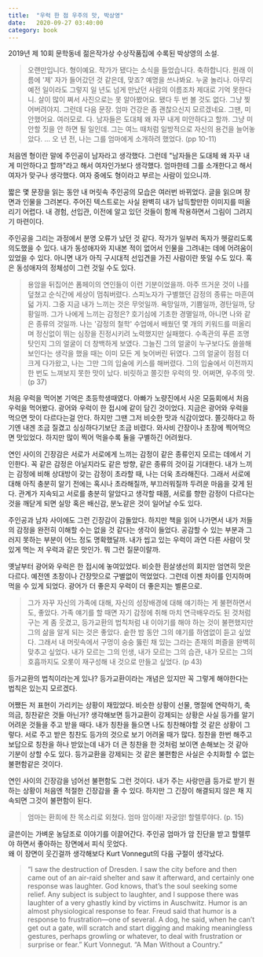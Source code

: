 ```yaml
---
title:  "우럭 한 점 우주의 맛, 박상영"
date:   2020-09-27 03:40:00
category: book 
---
```


2019년 제 10회 문학동네 젊은작가상 수상작품집에 수록된 박상영의 소설.

> 오랜만입니다. 형이예요. 작가가 됐다는 소식을 들었습니다. 축하합니다. 원래 이름에 '제' 자가 들어갔던 것 같은데, 맞죠? 예명을 쓰나봐요.
누굴 놀리나. 아무리 예전 일이라도 그렇지 일 년도 넘게 만났던 사람의 이름조차 제대로 기억 못한다니.
살이 많이 쪄서 사진으로는 못 알아봤어요.
됐다 두 번 볼 것도 없다. 그냥 찢어버려야지. 그런데 다음 문장.
엄마 건강은 좀 괜찮으신지 모르겠네요. 그땐, 미안했어요. 여러모로. 다.
남자들은 도대체 왜 자꾸 내게 미안하다고 할까. 그냥 미안할 짓을 안 하면 될 일인데. 그는 여느 때처럼 일방적으로 자신의 용건을 늘어놓았다.
...
오 년 전, 나는 그를 엄마에게 소개하려 했었다. (pp 10-11)

처음엔 형이란 말에 주인공이 남자라고 생각했다. 
그런데 "남자들은 도대체 왜 자꾸 내게 미안하다고 할까"라고 해서 여자인가보다 생각했다. 
엄마한테 그를 소개한다고 해서 여자가 맞구나 생각했다. 
여자 중에도 형이라고 부르는 사람이 있으니까.

짧은 몇 문장을 읽는 동안 내 머릿속 주인공의 모습은 여러번 바뀌었다. 
글을 읽으며 장면과 인물을 그려본다. 
주어진 텍스트로는 사실 완벽히 내가 납득할만한 이미지를 떠올리기 어렵다. 
내 경험, 선입관, 이전에 알고 있던 것들이 함께 작용하면서 그림이 그려지기 마련이다.

주인공을 그리는 과정에서 분명 오류가 났던 것 같다. 
작가가 일부러 독자가 헷갈리도록 의도했을 수 있다. 
내가 동성애자와 지내본 적이 없어서 인물을 그려내는 데에 어려움이 있었을 수 있다. 
아니면 내가 아직 구시대적 선입견을 가진 사람이란 뜻일 수도 있다. 
혹은 동성애자의 정체성이 그런 것일 수도 있다.

> 용암을 뒤집어쓴 폼페이의 연인들이 이런 기분이었을까. 아주 뜨거운 것이 나를 덮쳤고 순식간에 세상이 멈춰버렸다. 스피노자가 구별했던 감정의 종류는 마흔여덟 가지. 그중 지금 내가 느끼는 것은 무엇일까. 욕망일까, 기쁨일까, 경탄일까, 당황일까. 그가 나에게 느끼는 감정은? 호기심에 기초한 경멸일까, 아니면 나와 같은 종류의 것일까. 나는 '감정의 철학' 수업에서 배웠던 몇 개의 키워드를 떠올리며 정신없이 뛰는 심장을 진정시키려 노력했지만 실패했다. 수족관의 푸른 조명 탓인지 그의 얼굴이 더 창백하게 보였다. 그늘진 그의 얼굴이 누구보다도 쓸쓸해 보인다는 생각을 했을 때는 이미 모든 게 늦어버린 뒤였다. 그의 얼굴이 점점 더 크게 다가왔고, 나는 그만 그의 입술에 키스를 해버렸다.
그의 입술에서 이전까지 한 번도 느껴보지 못한 맛이 났다. 비릿하고 쫄깃한 우럭의 맛. 어쩌면, 우주의 맛. (p 37)

처음 우럭을 먹어본 기억은 초등학생때였다. 
아빠가 노량진에서 사온 모둠회에서 처음 우럭을 먹어봤다. 
광어와 우럭이 한 접시에 같이 담긴 것이었다. 
지금은 광어와 우럭을 먹으면 맛이 다르다는걸 안다. 
하지만 그땐 그저 비슷한 맛과 식감이었다. 
쫄깃하다고 하기엔 내겐 조금 질겼고 싱싱하다기보단 조금 비렸다. 
와사비 간장이나 초장에 찍어먹으면 맛있었다. 
하지만 많이 찍어 먹을수록 둘을 구별하긴 어려웠다.

연인 사이의 긴장감은 서로가 서로에게 느끼는 감정이 같은 종류인지 모르는 데에서 기인한다. 
꼭 같은 감정은 아닐지라도 같은 방향, 같은 종류의 것이길 기대한다. 
내가 느끼는 감정에 비해 상대방이 갖는 감정이 초라할 때, 나는 더욱 초라해진다. 
그래서 서로에 대해 아직 충분히 알기 전에는 혹시나 초라해질까, 부끄러워질까 두려운 마음을 갖게 된다. 
관계가 지속되고 서로를 충분히 알았다고 생각할 때쯤, 서로를 향한 감정이 다르다는 것을 깨닫게 되면 실망 혹은 배신감, 분노같은 것이 일어날 수도 있다. 

주인공과 남자 사이에도 그런 긴장감이 감돌았다. 
하지만 책을 읽어 나가면서 내가 저들의 감정을 완전히 이해할 수는 없을 것 같다는 생각이 들었다. 
공감할 수 있는 부분과 그러지 못하는 부분이 어느 정도 명확했달까.
내가 씹고 있는 우럭이 과연 다른 사람이 맛있게 먹는 저 우럭과 같은 맛인가.
뭐 그런 질문이랄까.

옛날부터 광어와 우럭은 한 접시에 놓여있었다. 
비슷한 흰살생선의 회지만 엄연히 맛은 다르다. 
예전엔 초장이나 간장맛으로 구별없이 먹었었다. 
그런데 이젠 차이를 인지하며 먹을 수 있게 되었다.
광어가 더 좋은지 우럭이 더 좋은지는 별론으로.

> 그가 자꾸 자신의 가족에 대해, 자신의 성장배경에 대해 얘기하는 게 불편하면서도, 좋았다. 가족 얘기를 할 때면 자기 감정에 취해 마치 연극배우라도 된 것처럼 구는 게 좀 웃겼고, 등가교환의 법칙처럼 내 이야기를 해야 하는 것이 불편했지만 그의 삶을 알게 되는 것은 좋았다. 숱한 밤 동안 그의 얘기를 하염없이 듣고 싶었다. 그래서 내 머릿속에서 구멍이 숭숭 뚫린 채 있는 그라는 존재의 퍼즐을 완벽히 맞추고 싶었다. 내가 모르는 그의 인생, 내가 모르는 그의 습관, 내가 모르는 그의 호흡까지도 오롯이 재구성해 내 것으로 만들고 싶었다. (p 43)

등가교환의 법칙이라는게 있나? 
등가교환이라는 개념은 있지만 꼭 그렇게 해야한다는 법칙은 있는지 모르겠다. 

어쨌든 저 표현이 가리키는 상황이 재밌었다. 
비슷한 상황이 선물, 명절에 연락하기, 축의금, 칭찬같은 것들 아닌가? 
생각해보면 등가교환이 강제되는 상황은 사실 등가를 알기 어려운 것들을 주고 받을 때다. 
내가 칭찬을 들으면 나도 칭찬해야할 것 같은 상황이 그렇다.
서로 주고 받은 칭찬도 등가의 것으로 보기 어려울 때가 많다. 
칭찬을 한번 해주고 보답으로 칭찬을 하나 받았는데 내가 더 큰 칭찬을 한 것처럼 보이면 손해보는 것 같아 기분이 상할 수도 있다. 
등가교환을 강제되는 것 같은 불편함은 사실은 수치화할 수 없는 불편함같은 것이다. 

연인 사이의 긴장감을 넘어선 불편함도 그런 것이다. 
내가 주는 사랑만큼 등가로 받기 원하는 상황이 처음엔 적절한 긴장감을 줄 수 있다. 
하지만 그 긴장이 해결되지 않은 채 지속되면 그것이 불편함이 된다. 

> 엄마는 환희에 찬 목소리로 외쳤다.
엄마 암이래! 자궁암! 할렐루야다. (p. 15)

글쓴이는 가벼운 농담조로 이야기를 이끌어간다. 
주인공 엄마가 암 진단을 받고 할렐루야 하면서 좋아하는 장면에서 피식 웃었다.  
왜 이 장면이 웃긴걸까 생각해보다 Kurt Vonnegut의 다음 구절이 생각났다.

> “I saw the destruction of Dresden. I saw the city before and then came out of an air-raid shelter and saw it afterward, and certainly one response was laughter. God knows, that’s the soul seeking some relief.
Any subject is subject to laughter, and I suppose there was laughter of a very ghastly kind by victims in Auschwitz.
Humor is an almost physiological response to fear. Freud said that humor is a response to frustration—one of several. A dog, he said, when he can’t get out a gate, will scratch and start digging and making meaningless gestures, perhaps growling or whatever, to deal with frustration or surprise or fear.”
Kurt Vonnegut. “A Man Without a Country.”



